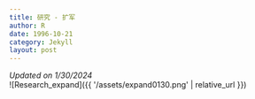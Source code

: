 ```yaml
---
title: 研究 - 扩军
author: R
date: 1996-10-21
category: Jekyll
layout: post
---
```


*Updated on 1/30/2024*<br>
![Research_expand]({{ '/assets/expand0130.png' | relative_url }})

